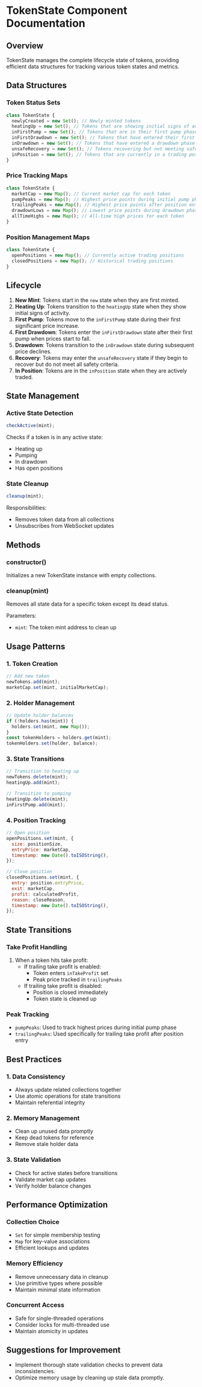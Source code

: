 # TokenState Component Documentation

## Overview

TokenState manages the complete lifecycle state of tokens, providing efficient data structures for tracking various token states and metrics.

## Data Structures

### Token Status Sets

```javascript
class TokenState {
  newlyCreated = new Set(); // Newly minted tokens
  heatingUp = new Set(); // Tokens that are showing initial signs of activity
  inFirstPump = new Set(); // Tokens that are in their first pump phase
  inFirstDrawdown = new Set(); // Tokens that have entered their first drawdown phase
  inDrawdown = new Set(); // Tokens that have entered a drawdown phase
  unsafeRecovery = new Set(); // Tokens recovering but not meeting safety criteria
  inPosition = new Set(); // Tokens that are currently in a trading position
}
```

### Price Tracking Maps

```javascript
class TokenState {
  marketCap = new Map(); // Current market cap for each token
  pumpPeaks = new Map(); // Highest price points during initial pump phase
  trailingPeaks = new Map(); // Highest price points after position entry (for trailing take profit)
  drawdownLows = new Map(); // Lowest price points during drawdown phases
  allTimeHighs = new Map(); // All-time high prices for each token
}
```

### Position Management Maps

```javascript
class TokenState {
  openPositions = new Map(); // Currently active trading positions
  closedPositions = new Map(); // Historical trading positions
}
```

## Lifecycle

1. **New Mint**: Tokens start in the `new` state when they are first minted.
2. **Heating Up**: Tokens transition to the `heatingUp` state when they show initial signs of activity.
3. **First Pump**: Tokens move to the `inFirstPump` state during their first significant price increase.
4. **First Drawdown**: Tokens enter the `inFirstDrawdown` state after their first pump when prices start to fall.
5. **Drawdown**: Tokens transition to the `inDrawdown` state during subsequent price declines.
6. **Recovery**: Tokens may enter the `unsafeRecovery` state if they begin to recover but do not meet all safety criteria.
7. **In Position**: Tokens are in the `inPosition` state when they are actively traded.

## State Management

### Active State Detection

```javascript
checkActive(mint);
```

Checks if a token is in any active state:

- Heating up
- Pumping
- In drawdown
- Has open positions

### State Cleanup

```javascript
cleanup(mint);
```

Responsibilities:

- Removes token data from all collections
- Unsubscribes from WebSocket updates

## Methods

### constructor()

Initializes a new TokenState instance with empty collections.

### cleanup(mint)

Removes all state data for a specific token except its dead status.

Parameters:

- `mint`: The token mint address to clean up

## Usage Patterns

### 1. Token Creation

```javascript
// Add new token
newTokens.add(mint);
marketCap.set(mint, initialMarketCap);
```

### 2. Holder Management

```javascript
// Update holder balances
if (!holders.has(mint)) {
  holders.set(mint, new Map());
}
const tokenHolders = holders.get(mint);
tokenHolders.set(holder, balance);
```

### 3. State Transitions

```javascript
// Transition to heating up
newTokens.delete(mint);
heatingUp.add(mint);

// Transition to pumping
heatingUp.delete(mint);
inFirstPump.add(mint);
```

### 4. Position Tracking

```javascript
// Open position
openPositions.set(mint, {
  size: positionSize,
  entryPrice: marketCap,
  timestamp: new Date().toISOString(),
});

// Close position
closedPositions.set(mint, {
  entry: position.entryPrice,
  exit: marketCap,
  profit: calculatedProfit,
  reason: closeReason,
  timestamp: new Date().toISOString(),
});
```

## State Transitions

### Take Profit Handling

1. When a token hits take profit:
   - If trailing take profit is enabled:
     - Token enters `inTakeProfit` set
     - Peak price tracked in `trailingPeaks`
   - If trailing take profit is disabled:
     - Position is closed immediately
     - Token state is cleaned up

### Peak Tracking

- `pumpPeaks`: Used to track highest prices during initial pump phase
- `trailingPeaks`: Used specifically for trailing take profit after position entry

## Best Practices

### 1. Data Consistency

- Always update related collections together
- Use atomic operations for state transitions
- Maintain referential integrity

### 2. Memory Management

- Clean up unused data promptly
- Keep dead tokens for reference
- Remove stale holder data

### 3. State Validation

- Check for active states before transitions
- Validate market cap updates
- Verify holder balance changes

## Performance Optimization

### Collection Choice

- `Set` for simple membership testing
- `Map` for key-value associations
- Efficient lookups and updates

### Memory Efficiency

- Remove unnecessary data in cleanup
- Use primitive types where possible
- Maintain minimal state information

### Concurrent Access

- Safe for single-threaded operations
- Consider locks for multi-threaded use
- Maintain atomicity in updates

## Suggestions for Improvement

- Implement thorough state validation checks to prevent data inconsistencies.
- Optimize memory usage by cleaning up stale data promptly.
